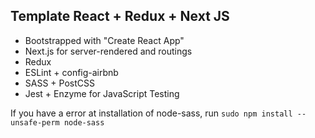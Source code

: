 ## Template React + Redux + Next JS

- Bootstrapped with "Create React App"
- Next.js for server-rendered and routings
- Redux
- ESLint + config-airbnb
- SASS + PostCSS
- Jest + Enzyme for JavaScript Testing

If you have a error at installation of node-sass, run `sudo npm install --unsafe-perm node-sass`
